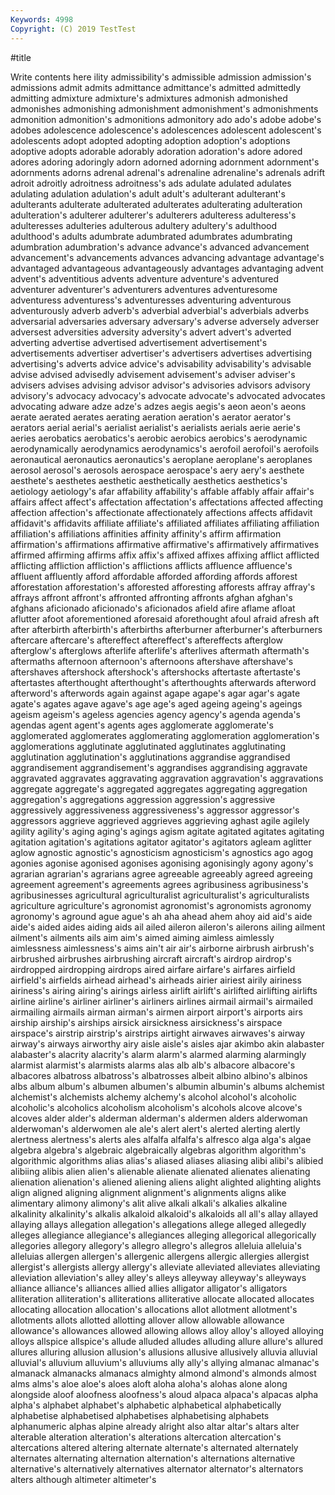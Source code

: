 ```yaml
---
Keywords: 4998
Copyright: (C) 2019 TestTest
---
```


#title

Write contents here
ility admissibility's admissible admission
admission's admissions admit admits admittance admittance's admitted admittedly admitting admixture
admixture's admixtures admonish admonished admonishes admonishing admonishment admonishment's admonishments admonition
admonition's admonitions admonitory ado ado's adobe adobe's adobes adolescence adolescence's
adolescences adolescent adolescent's adolescents adopt adopted adopting adoption adoption's adoptions
adoptive adopts adorable adorably adoration adoration's adore adored adores adoring
adoringly adorn adorned adorning adornment adornment's adornments adorns adrenal adrenal's
adrenaline adrenaline's adrenals adrift adroit adroitly adroitness adroitness's ads adulate
adulated adulates adulating adulation adulation's adult adult's adulterant adulterant's adulterants
adulterate adulterated adulterates adulterating adulteration adulteration's adulterer adulterer's adulterers adulteress
adulteress's adulteresses adulteries adulterous adultery adultery's adulthood adulthood's adults adumbrate
adumbrated adumbrates adumbrating adumbration adumbration's advance advance's advanced advancement advancement's
advancements advances advancing advantage advantage's advantaged advantageous advantageously advantages advantaging
advent advent's adventitious advents adventure adventure's adventured adventurer adventurer's adventurers
adventures adventuresome adventuress adventuress's adventuresses adventuring adventurous adventurously adverb adverb's
adverbial adverbial's adverbials adverbs adversarial adversaries adversary adversary's adverse adversely
adverser adversest adversities adversity adversity's advert advert's adverted adverting advertise
advertised advertisement advertisement's advertisements advertiser advertiser's advertisers advertises advertising advertising's
adverts advice advice's advisability advisability's advisable advise advised advisedly advisement
advisement's adviser adviser's advisers advises advising advisor advisor's advisories advisors
advisory advisory's advocacy advocacy's advocate advocate's advocated advocates advocating adware
adze adze's adzes aegis aegis's aeon aeon's aeons aerate aerated
aerates aerating aeration aeration's aerator aerator's aerators aerial aerial's aerialist
aerialist's aerialists aerials aerie aerie's aeries aerobatics aerobatics's aerobic aerobics
aerobics's aerodynamic aerodynamically aerodynamics aerodynamics's aerofoil aerofoil's aerofoils aeronautical aeronautics
aeronautics's aeroplane aeroplane's aeroplanes aerosol aerosol's aerosols aerospace aerospace's aery
aery's aesthete aesthete's aesthetes aesthetic aesthetically aesthetics aesthetics's aetiology aetiology's
afar affability affability's affable affably affair affair's affairs affect affect's
affectation affectation's affectations affected affecting affection affection's affectionate affectionately affections
affects affidavit affidavit's affidavits affiliate affiliate's affiliated affiliates affiliating affiliation
affiliation's affiliations affinities affinity affinity's affirm affirmation affirmation's affirmations affirmative
affirmative's affirmatively affirmatives affirmed affirming affirms affix affix's affixed affixes
affixing afflict afflicted afflicting affliction affliction's afflictions afflicts affluence affluence's
affluent affluently afford affordable afforded affording affords afforest afforestation afforestation's
afforested afforesting afforests affray affray's affrays affront affront's affronted affronting
affronts afghan afghan's afghans aficionado aficionado's aficionados afield afire aflame
afloat aflutter afoot aforementioned aforesaid aforethought afoul afraid afresh aft
after afterbirth afterbirth's afterbirths afterburner afterburner's afterburners aftercare aftercare's aftereffect
aftereffect's aftereffects afterglow afterglow's afterglows afterlife afterlife's afterlives aftermath aftermath's
aftermaths afternoon afternoon's afternoons aftershave aftershave's aftershaves aftershock aftershock's aftershocks
aftertaste aftertaste's aftertastes afterthought afterthought's afterthoughts afterwards afterword afterword's afterwords
again against agape agape's agar agar's agate agate's agates agave
agave's age age's aged ageing ageing's ageings ageism ageism's ageless
agencies agency agency's agenda agenda's agendas agent agent's agents ages
agglomerate agglomerate's agglomerated agglomerates agglomerating agglomeration agglomeration's agglomerations agglutinate agglutinated
agglutinates agglutinating agglutination agglutination's agglutinations aggrandise aggrandised aggrandisement aggrandisement's aggrandises
aggrandising aggravate aggravated aggravates aggravating aggravation aggravation's aggravations aggregate aggregate's
aggregated aggregates aggregating aggregation aggregation's aggregations aggression aggression's aggressive aggressively
aggressiveness aggressiveness's aggressor aggressor's aggressors aggrieve aggrieved aggrieves aggrieving aghast
agile agilely agility agility's aging aging's agings agism agitate agitated
agitates agitating agitation agitation's agitations agitator agitator's agitators agleam aglitter
aglow agnostic agnostic's agnosticism agnosticism's agnostics ago agog agonies agonise
agonised agonises agonising agonisingly agony agony's agrarian agrarian's agrarians agree
agreeable agreeably agreed agreeing agreement agreement's agreements agrees agribusiness agribusiness's
agribusinesses agricultural agriculturalist agriculturalist's agriculturalists agriculture agriculture's agronomist agronomist's agronomists
agronomy agronomy's aground ague ague's ah aha ahead ahem ahoy
aid aid's aide aide's aided aides aiding aids ail ailed
aileron aileron's ailerons ailing ailment ailment's ailments ails aim aim's
aimed aiming aimless aimlessly aimlessness aimlessness's aims ain't air air's
airborne airbrush airbrush's airbrushed airbrushes airbrushing aircraft aircraft's airdrop airdrop's
airdropped airdropping airdrops aired airfare airfare's airfares airfield airfield's airfields
airhead airhead's airheads airier airiest airily airiness airiness's airing airing's
airings airless airlift airlift's airlifted airlifting airlifts airline airline's airliner
airliner's airliners airlines airmail airmail's airmailed airmailing airmails airman airman's
airmen airport airport's airports airs airship airship's airships airsick airsickness
airsickness's airspace airspace's airstrip airstrip's airstrips airtight airwaves airwaves's airway
airway's airways airworthy airy aisle aisle's aisles ajar akimbo akin
alabaster alabaster's alacrity alacrity's alarm alarm's alarmed alarming alarmingly alarmist
alarmist's alarmists alarms alas alb alb's albacore albacore's albacores albatross
albatross's albatrosses albeit albino albino's albinos albs album album's albumen
albumen's albumin albumin's albums alchemist alchemist's alchemists alchemy alchemy's alcohol
alcohol's alcoholic alcoholic's alcoholics alcoholism alcoholism's alcohols alcove alcove's alcoves
alder alder's alderman alderman's aldermen alders alderwoman alderwoman's alderwomen ale
ale's alert alert's alerted alerting alertly alertness alertness's alerts ales
alfalfa alfalfa's alfresco alga alga's algae algebra algebra's algebraic algebraically
algebras algorithm algorithm's algorithmic algorithms alias alias's aliased aliases aliasing
alibi alibi's alibied alibiing alibis alien alien's alienable alienate alienated
alienates alienating alienation alienation's aliened aliening aliens alight alighted alighting
alights align aligned aligning alignment alignment's alignments aligns alike alimentary
alimony alimony's alit alive alkali alkali's alkalies alkaline alkalinity alkalinity's
alkalis alkaloid alkaloid's alkaloids all all's allay allayed allaying allays
allegation allegation's allegations allege alleged allegedly alleges allegiance allegiance's allegiances
alleging allegorical allegorically allegories allegory allegory's allegro allegro's allegros alleluia
alleluia's alleluias allergen allergen's allergenic allergens allergic allergies allergist allergist's
allergists allergy allergy's alleviate alleviated alleviates alleviating alleviation alleviation's alley
alley's alleys alleyway alleyway's alleyways alliance alliance's alliances allied allies
alligator alligator's alligators alliteration alliteration's alliterations alliterative allocate allocated allocates
allocating allocation allocation's allocations allot allotment allotment's allotments allots allotted
allotting allover allow allowable allowance allowance's allowances allowed allowing allows
alloy alloy's alloyed alloying alloys allspice allspice's allude alluded alludes
alluding allure allure's allured allures alluring allusion allusion's allusions allusive
allusively alluvia alluvial alluvial's alluvium alluvium's alluviums ally ally's allying
almanac almanac's almanack almanacks almanacs almighty almond almond's almonds almost
alms alms's aloe aloe's aloes aloft aloha aloha's alohas alone
along alongside aloof aloofness aloofness's aloud alpaca alpaca's alpacas alpha
alpha's alphabet alphabet's alphabetic alphabetical alphabetically alphabetise alphabetised alphabetises alphabetising
alphabets alphanumeric alphas alpine already alright also altar altar's altars
alter alterable alteration alteration's alterations altercation altercation's altercations altered altering
alternate alternate's alternated alternately alternates alternating alternation alternation's alternations alternative
alternative's alternatively alternatives alternator alternator's alternators alters although altimeter altimeter's
